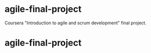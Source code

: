 # agile-final-project
Coursera "Introduction to agile and scrum development" final project.
# agile-final-project
